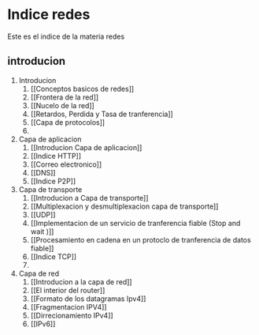 # Indice redes

Este es el indice de la materia redes 

## introducion

1. Introducion
	1. [[Conceptos basicos de redes]]
	2. [[Frontera de la red]]
	3. [[Nucelo de la red]]
	4. [[Retardos, Perdida y Tasa de tranferencia]]
	5. [[Capa de protocolos]]
	6. 
2. Capa de aplicacion
	1. [[Introducion Capa de aplicacion]]
	2. [[Indice HTTP]]
	3. [[Correo electronico]]
	4. [[DNS]]
	5. [[Indice P2P]]
3. Capa de transporte
	1. [[Introducion a Capa de transporte]]
	2. [[Multiplexacion y desmultiplexacion capa de transporte]]
	3. [[UDP]]
	4. [[Implementacion de un servicio de tranferencia fiable (Stop and wait )]]
	5. [[Procesamiento en cadena en un protoclo de tranferencia de datos fiable]]
	6. [[Indice TCP]]
	7. 
4. Capa de red
	1. [[Introducion a la capa de red]]
	2. [[El interior del router]]
	3. [[Formato de los datagramas Ipv4]]
	4. [[Fragmentacion IPV4]]
	5. [[Dirrecionamiento IPv4]]
	6. [[IPv6]]

